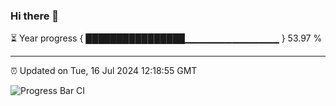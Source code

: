 ### Hi there 👋

⏳ Year progress { ████████████████▁▁▁▁▁▁▁▁▁▁▁▁▁▁ } 53.97 %

---

⏰ Updated on Tue, 16 Jul 2024 12:18:55 GMT

![Progress Bar CI](https://github.com/code-lakshay/GitHub-Actions-Demo/workflows/Progress%20Bar%20CI/badge.svg)

